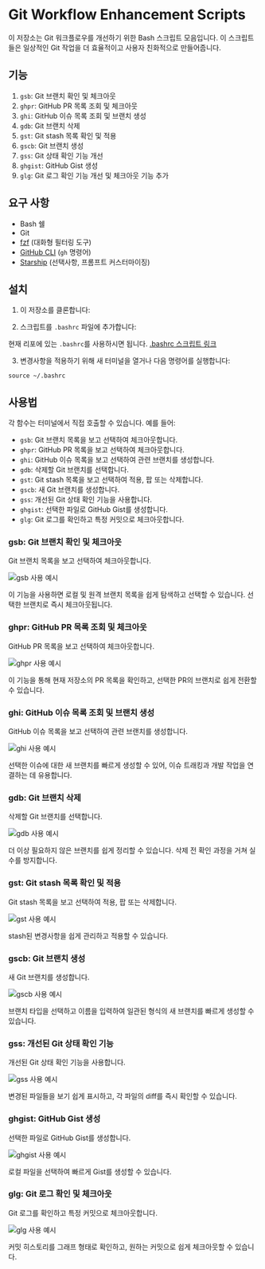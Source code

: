# Git Workflow Enhancement Scripts

이 저장소는 Git 워크플로우를 개선하기 위한 Bash 스크립트 모음입니다. 이 스크립트들은 일상적인 Git 작업을 더 효율적이고 사용자 친화적으로 만들어줍니다.

## 기능

1. `gsb`: Git 브랜치 확인 및 체크아웃
2. `ghpr`: GitHub PR 목록 조회 및 체크아웃
3. `ghi`: GitHub 이슈 목록 조회 및 브랜치 생성
4. `gdb`: Git 브랜치 삭제
5. `gst`: Git stash 목록 확인 및 적용
6. `gscb`: Git 브랜치 생성
7. `gss`: Git 상태 확인 기능 개선
8. `ghgist`: GitHub Gist 생성
9. `glg`: Git 로그 확인 기능 개선 및 체크아웃 기능 추가

## 요구 사항

- Bash 쉘
- Git
- [fzf](https://github.com/junegunn/fzf) (대화형 필터링 도구)
- [GitHub CLI](https://cli.github.com/) (`gh` 명령어)
- [Starship](https://starship.rs/) (선택사항, 프롬프트 커스터마이징)

## 설치

1. 이 저장소를 클론합니다:

2. 스크립트를 `.bashrc` 파일에 추가합니다:

현재 리포에 있는 `.bashrc`를 사용하시면 됩니다.
[.bashrc 스크립트 링크](./.bashrc)

3. 변경사항을 적용하기 위해 새 터미널을 열거나 다음 명령어를 실행합니다:

```
source ~/.bashrc
```

## 사용법

각 함수는 터미널에서 직접 호출할 수 있습니다. 예를 들어:

- `gsb`: Git 브랜치 목록을 보고 선택하여 체크아웃합니다.
- `ghpr`: GitHub PR 목록을 보고 선택하여 체크아웃합니다.
- `ghi`: GitHub 이슈 목록을 보고 선택하여 관련 브랜치를 생성합니다.
- `gdb`: 삭제할 Git 브랜치를 선택합니다.
- `gst`: Git stash 목록을 보고 선택하여 적용, 팝 또는 삭제합니다.
- `gscb`: 새 Git 브랜치를 생성합니다.
- `gss`: 개선된 Git 상태 확인 기능을 사용합니다.
- `ghgist`: 선택한 파일로 GitHub Gist를 생성합니다.
- `glg`: Git 로그를 확인하고 특정 커밋으로 체크아웃합니다.

### gsb: Git 브랜치 확인 및 체크아웃

Git 브랜치 목록을 보고 선택하여 체크아웃합니다.

![gsb 사용 예시](path/to/gsb.gif)

이 기능을 사용하면 로컬 및 원격 브랜치 목록을 쉽게 탐색하고 선택할 수 있습니다. 선택한 브랜치로 즉시 체크아웃됩니다.

### ghpr: GitHub PR 목록 조회 및 체크아웃

GitHub PR 목록을 보고 선택하여 체크아웃합니다.

![ghpr 사용 예시](path/to/ghpr.gif)

이 기능을 통해 현재 저장소의 PR 목록을 확인하고, 선택한 PR의 브랜치로 쉽게 전환할 수 있습니다.

### ghi: GitHub 이슈 목록 조회 및 브랜치 생성

GitHub 이슈 목록을 보고 선택하여 관련 브랜치를 생성합니다.

![ghi 사용 예시](path/to/ghi.gif)

선택한 이슈에 대한 새 브랜치를 빠르게 생성할 수 있어, 이슈 트래킹과 개발 작업을 연결하는 데 유용합니다.

### gdb: Git 브랜치 삭제

삭제할 Git 브랜치를 선택합니다.

![gdb 사용 예시](path/to/gdb.gif)

더 이상 필요하지 않은 브랜치를 쉽게 정리할 수 있습니다. 삭제 전 확인 과정을 거쳐 실수를 방지합니다.

### gst: Git stash 목록 확인 및 적용

Git stash 목록을 보고 선택하여 적용, 팝 또는 삭제합니다.

![gst 사용 예시](path/to/gst.gif)

stash된 변경사항을 쉽게 관리하고 적용할 수 있습니다.

### gscb: Git 브랜치 생성

새 Git 브랜치를 생성합니다.

![gscb 사용 예시](path/to/gscb.gif)

브랜치 타입을 선택하고 이름을 입력하여 일관된 형식의 새 브랜치를 빠르게 생성할 수 있습니다.

### gss: 개선된 Git 상태 확인 기능

개선된 Git 상태 확인 기능을 사용합니다.

![gss 사용 예시](path/to/gss.gif)

변경된 파일들을 보기 쉽게 표시하고, 각 파일의 diff를 즉시 확인할 수 있습니다.

### ghgist: GitHub Gist 생성

선택한 파일로 GitHub Gist를 생성합니다.

![ghgist 사용 예시](path/to/ghgist.gif)

로컬 파일을 선택하여 빠르게 Gist를 생성할 수 있습니다.

### glg: Git 로그 확인 및 체크아웃

Git 로그를 확인하고 특정 커밋으로 체크아웃합니다.

![glg 사용 예시](path/to/glg.gif)

커밋 히스토리를 그래프 형태로 확인하고, 원하는 커밋으로 쉽게 체크아웃할 수 있습니다.
